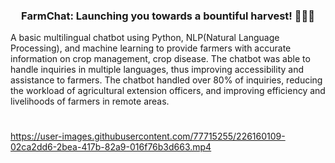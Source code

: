 <h3 align="center">FarmChat: Launching you towards a bountiful harvest! 🚀🚀🌾</h3>
A basic multilingual chatbot using Python, NLP(Natural Language Processing), and machine learning to provide farmers with accurate information on crop management, crop disease. The chatbot was able to handle inquiries in multiple languages, thus improving accessibility and assistance to farmers. The chatbot handled over 80% of inquiries, reducing the workload of agricultural extension officers, and improving efficiency and livelihoods of farmers in remote areas.
<h1></h1>

https://user-images.githubusercontent.com/77715255/226160109-02ca2dd6-2bea-417b-82a9-016f76b3d663.mp4

